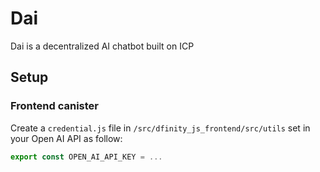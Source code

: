 # Dai

Dai is a decentralized AI chatbot built on ICP

## Setup

### Frontend canister

Create a `credential.js` file in `/src/dfinity_js_frontend/src/utils` set in your Open AI API as follow:

```js
export const OPEN_AI_API_KEY = ...
```
